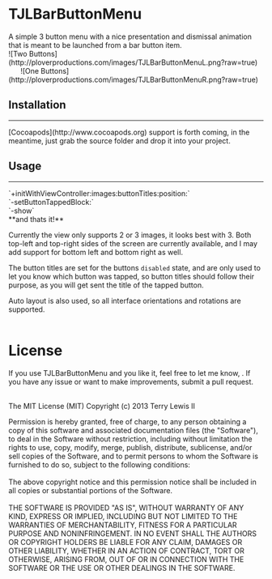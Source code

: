 <h1>TJLBarButtonMenu</h1>
A simple 3 button menu with a nice presentation and dismissal animation that is meant to be launched from a bar button item.<br>
![Two Buttons](http://ploverproductions.com/images/TJLBarButtonMenuL.png?raw=true)&nbsp; &nbsp;&nbsp;&nbsp;&nbsp;&nbsp;
![One Buttons](http://ploverproductions.com/images/TJLBarButtonMenuR.png?raw=true)
<h2>Installation</h2>
<hr>
[Cocoapods](http://www.cocoapods.org) support is forth coming, in the meantime, just grab the source folder and drop it into your project.
<h2>Usage</h2>
<hr>
`+initWithViewController:images:buttonTitles:position:`<br>
`-setButtonTappedBlock:`<br>
`-show`<br>
**and thats it!**

Currently the view only supports 2 or 3 images, it looks best with 3. Both top-left and top-right sides of the screen are currently available,
and I may add support for bottom left and bottom right as well.

The button titles are set for the buttons `disabled` state, and are only used to let you know which button was tapped,
so button titles should follow their purpose, as you will get sent the title of the tapped button.

Auto layout is also used, so all interface orientations and rotations are supported.
<br><br>


<h1>License</h1>
If you use TJLBarButtonMenu and you like it, feel free to let me know, <terry@ploverproductions.com>. If you have any issue or want to make improvements, submit a pull request.<br><br>

The MIT License (MIT)
Copyright (c) 2013 Terry Lewis II

Permission is hereby granted, free of charge, to any person obtaining a copy of this software and associated documentation files (the "Software"), to deal in the Software without restriction, including without limitation the rights to use, copy, modify, merge, publish, distribute, sublicense, and/or sell copies of the Software, and to permit persons to whom the Software is furnished to do so, subject to the following conditions:
<br><br>
The above copyright notice and this permission notice shall be included in all copies or substantial portions of the Software.
<br><br>
THE SOFTWARE IS PROVIDED "AS IS", WITHOUT WARRANTY OF ANY KIND, EXPRESS OR IMPLIED, INCLUDING BUT NOT LIMITED TO THE WARRANTIES OF MERCHANTABILITY, FITNESS FOR A PARTICULAR PURPOSE AND NONINFRINGEMENT. IN NO EVENT SHALL THE AUTHORS OR COPYRIGHT HOLDERS BE LIABLE FOR ANY CLAIM, DAMAGES OR OTHER LIABILITY, WHETHER IN AN ACTION OF CONTRACT, TORT OR OTHERWISE, ARISING FROM, OUT OF OR IN CONNECTION WITH THE SOFTWARE OR THE USE OR OTHER DEALINGS IN THE SOFTWARE.
